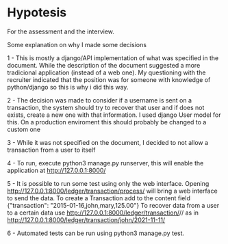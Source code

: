 # Hypotesis
For the assessment and the interview.

Some explanation on why I made some decisions

1 - This is mostly a django/API implementation of what was specified in the document. While the description of the document suggested a more
tradicional application (instead of a web one). My questioning with the recruiter indicated that the position was for someone with knowledge of python/django
so this is why i did this way.

2 - The decision was made to consider if a username is sent on a transaction, the system should try to recover that user and if does not exists, 
create a new one with that information. I used django User model for this. On a production enviroment this should probably be changed to a custom one

3 - While it was not specified on the document, I decided to not allow a transaction from a user to itself

4 - To run, execute python3 manage.py runserver, this will enable the application at http://127.0.0.1:8000/

5 - It is possible to run some test using only the web interface. 
    Opening http://127.0.0.1:8000/ledger/transaction/process/ will bring a web interface to send the data.
    To create a Transaction add to the content field {"transaction": "2015-01-16,john,mary,125.00"}
    To recover data from a user to a certain data use http://127.0.0.1:8000/ledger/transaction/<username>/<date>/
    as in http://127.0.0.1:8000/ledger/transaction/john/2021-11-11/

6 - Automated tests can be run using python3 manage.py test.
